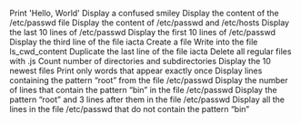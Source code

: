 Print 'Hello, World'
Display a confused smiley
Display the content of the /etc/passwd file
Display the content of /etc/passwd and /etc/hosts
Display the last 10 lines of /etc/passwd
Display the first 10 lines of /etc/passwd
Display the third line of the file iacta
Create a file
Write into the file ls_cwd_content
Duplicate the last line of the file iacta
Delete all regular files with .js
Count number of directories and subdirectories
Display the 10 newest files
Print only words that appear exactly once
Display lines containing the pattern “root” from the file /etc/passwd
Display the number of lines that contain the pattern “bin” in the file /etc/passwd
Display the pattern “root” and 3 lines after them in the file /etc/passwd
Display all the lines in the file /etc/passwd that do not contain the pattern “bin”

